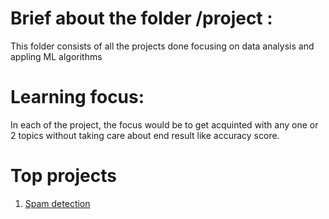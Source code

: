 # Brief about the folder /project : 
This folder consists of all the projects done focusing on data analysis and appling ML algorithms

# Learning focus: 
In each of the project, the focus would be to get acquinted with any one or 2 topics without taking care about end result like accuracy score.

# Top projects
1. [Spam detection](Email_SMS_Spam_msg_prediction_campusX)
